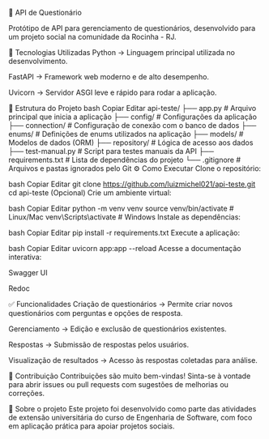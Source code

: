 📝 API de Questionário

Protótipo de API para gerenciamento de questionários, desenvolvido para um projeto social na comunidade da Rocinha - RJ.





🚀 Tecnologias Utilizadas
Python → Linguagem principal utilizada no desenvolvimento.

FastAPI → Framework web moderno e de alto desempenho.

Uvicorn → Servidor ASGI leve e rápido para rodar a aplicação.

📂 Estrutura do Projeto
bash
Copiar
Editar
api-teste/
├── app.py                 # Arquivo principal que inicia a aplicação
├── config/                # Configurações da aplicação
├── connection/            # Configuração de conexão com o banco de dados
├── enums/                 # Definições de enums utilizados na aplicação
├── models/                # Modelos de dados (ORM)
├── repository/            # Lógica de acesso aos dados
├── test-manual.py         # Script para testes manuais da API
├── requirements.txt       # Lista de dependências do projeto
└── .gitignore             # Arquivos e pastas ignorados pelo Git
⚙️ Como Executar
Clone o repositório:

bash
Copiar
Editar
git clone https://github.com/luizmichel021/api-teste.git
cd api-teste
(Opcional) Crie um ambiente virtual:

bash
Copiar
Editar
python -m venv venv
source venv/bin/activate  # Linux/Mac
venv\Scripts\activate     # Windows
Instale as dependências:

bash
Copiar
Editar
pip install -r requirements.txt
Execute a aplicação:

bash
Copiar
Editar
uvicorn app:app --reload
Acesse a documentação interativa:

Swagger UI

Redoc

✅ Funcionalidades
Criação de questionários → Permite criar novos questionários com perguntas e opções de resposta.

Gerenciamento → Edição e exclusão de questionários existentes.

Respostas → Submissão de respostas pelos usuários.

Visualização de resultados → Acesso às respostas coletadas para análise.

🤝 Contribuição
Contribuições são muito bem-vindas!
Sinta-se à vontade para abrir issues ou pull requests com sugestões de melhorias ou correções.

🎯 Sobre o projeto
Este projeto foi desenvolvido como parte das atividades de extensão universitária do curso de Engenharia de Software, com foco em aplicação prática para apoiar projetos sociais.
